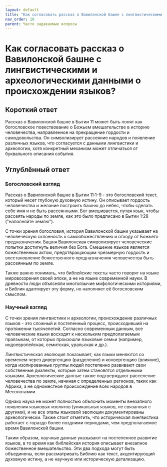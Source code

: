 ```yaml
---
layout: default
title: "Как согласовать рассказ о Вавилонской башне с лингвистическими и археологическими данными о происхождении языков?"
nav_order: 10
parent: Часто задаваемые вопросы
---
```


# Как согласовать рассказ о Вавилонской башне с лингвистическими и археологическими данными о происхождении языков?

## Короткий ответ

Рассказ о Вавилонской башне в Бытии 11 может быть понят как богословское повествование о Божьем вмешательстве в историю человечества, направленное на прекращение гордости и самодовольства. Он символизирует рассеяние народов и появление различных языков, что согласуется с данными лингвистики и археологии, хотя конкретный механизм может отличаться от буквального описания события.

## Углублённый ответ

### Богословский взгляд

Рассказ о Вавилонской башне в Бытии 11:1-9 - это богословский текст, который несет глубокую духовную истину. Он описывает гордость человечества и желание построить башню до небес, чтобы сделать себе имя и не быть рассеянными. Бог вмешивается, путая язык, чтобы рассеять народы по земле, как это было предписано в Бытии 1:28 ("наполняйте землю").

С точки зрения богословия, история Вавилонской башни указывает на человеческую склонность к самообожествлению и отходу от Божьего предназначения. Башня Вавилонская символизирует человеческие попытки достигнуть величия без Бога. Смешение языков является божественным актом, предотвращающим чрезмерную гордость и восстановление божественного предназначения человечества быть рассеянным по земле.

Также важно понимать, что библейские тексты часто говорят на языке мировоззрения своей эпохи, а не на языке современной науки. В древности люди объясняли многоязычие мифологическими историями, и Библия адаптирует эту форму, но наполняет её богословским смыслом.

### Научный взгляд

С точки зрения лингвистики и археологии, происхождение различных языков - это сложный и постепенный процесс, происходивший на протяжении тысячелетий. Согласно современным данным, все человеческие языки восходят к нескольким предполагаемым праязыкам, от которых произошли языковые семьи (например, индоевропейская, семитская, уральская и др.).

Лингвистическая эволюция показывает, как языки меняются со временем через дивергенцию (разделение) и конвергенцию (влияние), когда изолированные группы людей постепенно развивают свои собственные диалекты, которые затем становятся отдельными языками. Археологические данные также подтверждают расселение человечества по земле, начиная с определенных регионов, таких как Африка, а не одноместное происхождение всех народов в Месопотамии.

Однако наука не может полностью объяснить моменты внезапного появления языковых изолятов (уникальных языков, не связанных с другими), и не все этапы языковой эволюции документированы археологически. Также стоит отметить, что историческая лингвистика работает с гораздо более поздними периодами, чем предполагаемое время Вавилонской башни.

Таким образом, научные данные указывают на постепенное развитие языков, в то время как библейская история описывает внезапное божественное вмешательство. Эти два подхода могут быть объединены, если рассматривать Библию как текст, акцентирующий духовную истину, а не научную или историческую детализацию.